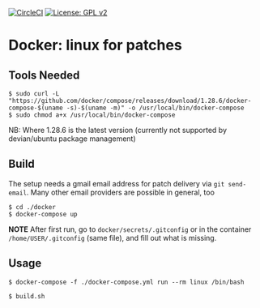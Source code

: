 [![CircleCI](https://circleci.com/gh/Rubusch/docker__linux.svg?style=shield)](https://circleci.com/gh/Rubusch/docker__linux)
[![License: GPL v2](https://img.shields.io/badge/License-GPL%20v2-blue.svg)](https://www.gnu.org/licenses/old-licenses/gpl-2.0.en.html)


# Docker: linux for patches


## Tools Needed

```
$ sudo curl -L "https://github.com/docker/compose/releases/download/1.28.6/docker-compose-$(uname -s)-$(uname -m)" -o /usr/local/bin/docker-compose
$ sudo chmod a+x /usr/local/bin/docker-compose
```

NB: Where 1.28.6 is the latest version (currently not supported by devian/ubuntu package management)  


## Build

The setup needs a gmail email address for patch delivery via ``git send-email``. Many other email providers are possible in general, too  


```
$ cd ./docker
$ docker-compose up
```

**NOTE** After first run, go to ``docker/secrets/.gitconfig`` or in the container ``/home/USER/.gitconfig`` (same file), and fill out what is missing.  

## Usage

```
$ docker-compose -f ./docker-compose.yml run --rm linux /bin/bash

$ build.sh
```
